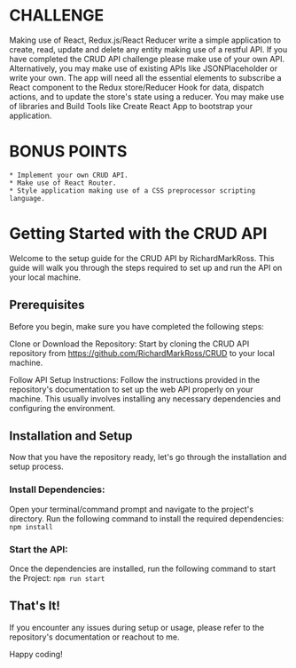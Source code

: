 # CHALLENGE

Making use of React, Redux.js/React Reducer write a simple application to create, read, update and delete any entity making
use of a restful API. If you have completed the CRUD API challenge please make use of your own API. Alternatively, you may
make use of existing APIs like JSONPlaceholder or write your own.
The app will need all the essential elements to subscribe a React component to the Redux store/Reducer Hook for data,
dispatch actions, and to update the store's state using a reducer.
You may make use of libraries and Build Tools like Create React App to bootstrap your application.

# BONUS POINTS

    * Implement your own CRUD API.
    * Make use of React Router.
    * Style application making use of a CSS preprocessor scripting language.




# Getting Started with the CRUD API

Welcome to the setup guide for the CRUD API by RichardMarkRoss. This guide will walk you through the steps required to set up and run the API on your local machine.

## Prerequisites
Before you begin, make sure you have completed the following steps:

Clone or Download the Repository: Start by cloning the CRUD API repository from https://github.com/RichardMarkRoss/CRUD to your local machine.

Follow API Setup Instructions: Follow the instructions provided in the repository's documentation to set up the web API properly on your machine. This usually involves installing any necessary dependencies and configuring the environment.

## Installation and Setup
Now that you have the repository ready, let's go through the installation and setup process.

### Install Dependencies:
Open your terminal/command prompt and navigate to the project's directory. Run the following command to install the required dependencies:
```npm install```

### Start the API:
Once the dependencies are installed, run the following command to start the Project:
```npm run start```

## That's It!

If you encounter any issues during setup or usage, please refer to the repository's documentation or reachout to me.

Happy coding!
